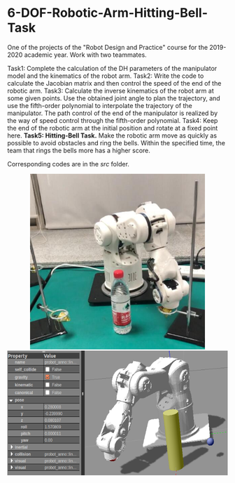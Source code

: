# 6-DOF-Robotic-Arm-Hitting-Bell-Task
One of the projects of the "Robot Design and Practice" course for the 2019-2020 academic year. Work with two teammates.

Task1: Complete the calculation of the DH parameters of the manipulator model and the kinematics of the robot arm.
Task2: Write the code to calculate the Jacobian matrix and then control the speed of the end of the robotic arm.
Task3: Calculate the inverse kinematics of the robot arm at some given points. Use the obtained joint angle to plan the trajectory, and use the fifth-order polynomial to interpolate the trajectory of the manipulator. The path control of the end of the manipulator is realized by the way of speed control through the fifth-order polynomial.
Task4: Keep the end of the robotic arm at the initial position and rotate at a fixed point here.
**Task5: Hitting-Bell Task.** Make the robotic arm move as quickly as possible to avoid obstacles and ring the bells. Within the specified time, the team that rings the bells more has a higher score.

Corresponding codes are in the *src* folder.

<div align="center">
<img src="https://github.com/yanakk/6-DOF-Robotic-Arm-Hitting-Bell-Task/blob/master/probot_gazebo/img/bell-hitting.jpg" height="400" width="400" >
 
<img src="https://github.com/yanakk/6-DOF-Robotic-Arm-Hitting-Bell-Task/blob/master/probot_gazebo/img/simulation.png" height="284" width="584" >
 </div>
